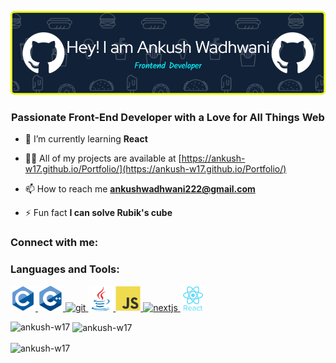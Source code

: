 ![MasterHead](Github-header.png)
<!--<h1 align="center">Hi 👋, I'm Ankush Wadhwani</h1>-->
<h3 align="center">Passionate Front-End Developer with a Love for All Things Web</h3>

- 🌱 I’m currently learning **React**

- 👨‍💻 All of my projects are available at [https://ankush-w17.github.io/Portfolio/](https://ankush-w17.github.io/Portfolio/)

- 📫 How to reach me **ankushwadhwani222@gmail.com**

- ⚡ Fun fact **I can solve Rubik's cube**

<h3 align="left">Connect with me:</h3>
<p align="left">
</p>

<h3 align="left">Languages and Tools:</h3>
<p align="left"> <a href="https://www.cprogramming.com/" target="_blank" rel="noreferrer"> <img src="https://raw.githubusercontent.com/devicons/devicon/master/icons/c/c-original.svg" alt="c" width="40" height="40"/> </a> <a href="https://www.w3schools.com/cpp/" target="_blank" rel="noreferrer"> <img src="https://raw.githubusercontent.com/devicons/devicon/master/icons/cplusplus/cplusplus-original.svg" alt="cplusplus" width="40" height="40"/> </a> <a href="https://git-scm.com/" target="_blank" rel="noreferrer"> <img src="https://www.vectorlogo.zone/logos/git-scm/git-scm-icon.svg" alt="git" width="40" height="40"/> </a> <a href="https://www.java.com" target="_blank" rel="noreferrer"> <img src="https://raw.githubusercontent.com/devicons/devicon/master/icons/java/java-original.svg" alt="java" width="40" height="40"/> </a> <a href="https://developer.mozilla.org/en-US/docs/Web/JavaScript" target="_blank" rel="noreferrer"> <img src="https://raw.githubusercontent.com/devicons/devicon/master/icons/javascript/javascript-original.svg" alt="javascript" width="40" height="40"/> </a> <a href="https://nextjs.org/" target="_blank" rel="noreferrer"> <img src="https://cdn.worldvectorlogo.com/logos/nextjs-2.svg" alt="nextjs" width="40" height="40"/> </a> <a href="https://reactjs.org/" target="_blank" rel="noreferrer"> <img src="https://raw.githubusercontent.com/devicons/devicon/master/icons/react/react-original-wordmark.svg" alt="react" width="40" height="40"/> </a> </p>

<p><img align="left" src="https://github-readme-stats.vercel.app/api/top-langs?username=ankush-w17&show_icons=true&locale=en&layout=compact" alt="ankush-w17" /></p>

<p>&nbsp;<img align="center" src="https://github-readme-stats.vercel.app/api?username=ankush-w17&show_icons=true&locale=en" alt="ankush-w17" /></p>

<p><img align="center" src="https://github-readme-streak-stats.herokuapp.com/?user=ankush-w17&" alt="ankush-w17" /></p>
